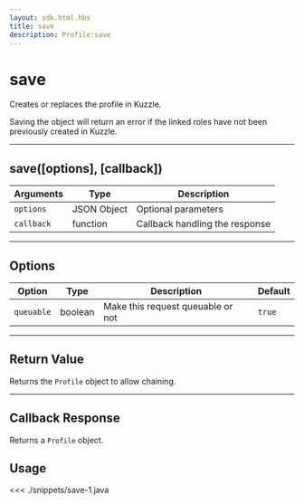 ```yaml
---
layout: sdk.html.hbs
title: save
description: Profile:save
---
```


# save

Creates or replaces the profile in Kuzzle.

<div class="alert alert-warning">
Saving the object will return an error if the linked roles have not been previously created in Kuzzle.
</div>

---

## save([options], [callback])

| Arguments  | Type        | Description                    |
| ---------- | ----------- | ------------------------------ |
| `options`  | JSON Object | Optional parameters            |
| `callback` | function    | Callback handling the response |

---

## Options

| Option     | Type    | Description                       | Default |
| ---------- | ------- | --------------------------------- | ------- |
| `queuable` | boolean | Make this request queuable or not | `true`  |

---

## Return Value

Returns the `Profile` object to allow chaining.

---

## Callback Response

Returns a `Profile` object.

## Usage

<<< ./snippets/save-1.java
